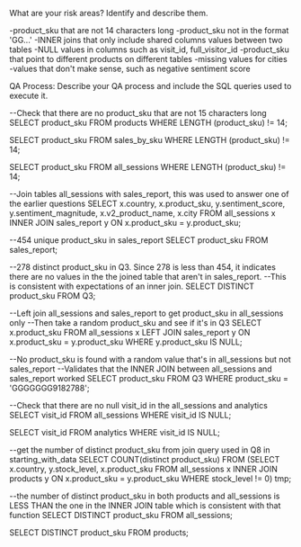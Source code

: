 What are your risk areas? Identify and describe them.

-product_sku that are not 14 characters long
-product_sku not in the format 'GG...'
-INNER joins that only include shared columns values between two tables 
-NULL values in columns such as visit_id, full_visitor_id
-product_sku that point to different products on different tables
-missing values for cities
-values that don't make sense, such as negative sentiment score



QA Process:
Describe your QA process and include the SQL queries used to execute it.


--Check that there are no product_sku that are not 15 characters long
SELECT product_sku
FROM products
WHERE 
    LENGTH (product_sku) != 14;

SELECT product_sku
FROM sales_by_sku
WHERE 
    LENGTH (product_sku) != 14;

SELECT product_sku
FROM all_sessions
WHERE 
    LENGTH (product_sku) != 14;

--Join tables all_sessions with sales_report, this was used to answer one of the earlier questions
SELECT x.country, 
    x.product_sku, 
    y.sentiment_score, 
    y.sentiment_magnitude, 
    x.v2_product_name, x.city
FROM all_sessions x
INNER JOIN sales_report y
ON x.product_sku = y.product_sku;

--454 unique product_sku in sales_report
SELECT product_sku 
FROM sales_report;

--278 distinct product_sku in Q3. Since 278 is less than 454, it indicates there are no values in the the joined table that aren't in sales_report.
--This is consistent with expectations of an inner join.
SELECT DISTINCT product_sku
FROM Q3;

--Left join all_sessions and sales_report to get product_sku in all_sessions only
--Then take a random product_sku and see if it's in Q3
SELECT x.product_sku 
FROM all_sessions x
LEFT JOIN sales_report y
ON x.product_sku = y.product_sku
WHERE 
    y.product_sku IS NULL;

--No product_sku is found with a random value that's in all_sessions but not sales_report
--Validates that the INNER JOIN between all_sessions and sales_report worked
SELECT product_sku
FROM Q3
WHERE 
    product_sku = 'GGGGGGG9182788';
    

--Check that there are no null visit_id in the all_sessions and analytics
SELECT visit_id
FROM all_sessions
WHERE  visit_id IS NULL;

SELECT visit_id
FROM analytics
WHERE  visit_id IS NULL;


--get the number of distinct product_sku from join query used in Q8 in starting_with_data
SELECT COUNT(distinct product_sku) FROM
(SELECT x.country, y.stock_level, x.product_sku
FROM all_sessions x
INNER JOIN products y
ON x.product_sku = y.product_sku
WHERE 
    stock_level != 0) tmp;
    
--the number of distinct product_sku in both products and all_sessions is LESS THAN the one in the INNER JOIN table which is consistent with that function 
SELECT DISTINCT product_sku
FROM all_sessions;

SELECT DISTINCT product_sku
FROM products;
